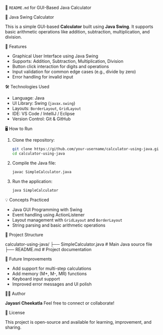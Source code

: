 📄 `README.md` for GUI-Based Java Calculator

🧮 Java Swing Calculator

This is a simple GUI-based **Calculator** built using **Java Swing**. It supports basic arithmetic operations like addition, subtraction, multiplication, and division.

🚀 Features

- Graphical User Interface using Java Swing
- Supports: Addition, Subtraction, Multiplication, Division
- Button click interaction for digits and operations
- Input validation for common edge cases (e.g., divide by zero)
- Error handling for invalid input

🛠 Technologies Used

- Language: Java  
- UI Library: Swing (`javax.swing`)  
- Layouts: `BorderLayout`, `GridLayout`  
- IDE: VS Code / IntelliJ / Eclipse  
- Version Control: Git & GitHub  

 🖥 How to Run

1. Clone the repository:
   ```bash
   git clone https://github.com/your-username/calculator-using-java.git
   cd calculator-using-java

2. Compile the Java file:

   ```bash
   javac SimpleCalculator.java

3. Run the application:

   ```bash
   java SimpleCalculator

💡 Concepts Practiced

* Java GUI Programming with Swing
* Event handling using ActionListener
* Layout management with `GridLayout` and `BorderLayout`
* String parsing and basic arithmetic operations

📁 Project Structure

calculator-using-java/
├── SimpleCalculator.java   # Main Java source file
├── README.md               # Project documentation

🧠 Future Improvements

* Add support for multi-step calculations
* Add memory (M+, M-, MR) functions
* Keyboard input support
* Improved error messages and UI polish

👩‍💻 Author

**Jayasri Cheekatla**
Feel free to connect or collaborate!

📃 License

This project is open-source and available for learning, improvement, and sharing.
